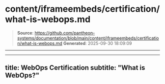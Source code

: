 # content/iframeembeds/certification/what-is-webops.md

> **Source**: https://github.com/pantheon-systems/documentation/blob/main/content/iframeembeds/certification/what-is-webops.md
> **Generated**: 2025-09-30 18:09:09

---

---
title: WebOps Certification
subtitle: "What is WebOps?"
---

<Partial file="certification-guide/what-is-webops.md" />
